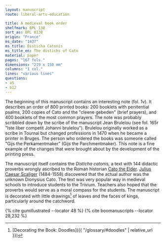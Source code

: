 ```yaml
---
layout: manuscript
route: liberal-arts-education

title: A medieval book order
shelfmark: BPL 138
sort_as: BPL 0138
origin: "France"
ms_date: "1437"
ms_title: Disticha Catonis
ms_title_en: The distichs of Cato
material: paper
pages: "167 fols."
dimensions: "219 x 150 mm"
columns: "1 col."
lines: "various lines"
questions:
- a5
- b12
---
```


The beginning of this manuscript contains an interesting note (fol. <span data-fol="1v" class="fref">1v</span>).
It describes an order of 800 printed books: 200 booklets with
penitential psalms, 200 copies of Cato and the "cleene gebeden" (brief
prayers), and 400 booklets of the most common prayers. The note was
probably scribbled down by the scribe of the manuscript Jean Brulelou
(see fol. <span data-fol="165r" class="fref">165r</span> "Iste liber competit Johanni brulelou"). Brulelou
originally worked as a scribe in Tournai but changed professions in 1470
when he became a printer in Bruges. The person who ordered the books was
someone called "Gijs the Perkamentmaker" (Gijs the Parchmentmaker). This
note is a fine example of the changes that were brought about by the
development of the printing press.

The manuscript itself contains the *Disticha catonis,* a text with 144
didactic proverbs wrongly ascribed to the Roman historian [Cato the Elder](https://en.wikipedia.org/wiki/Cato_the_Elder). 
[Julius Caesar Scaliger](https://en.wikipedia.org/wiki/Julius_Caesar_Scaliger)
(1484-1558) discovered that the actual author was the unknown Dionysius
Cato. The text was very popular way in medieval schools to introduce
students to the Trivium. Teachers also hoped that the proverbs would
serve as a moral compass for the students. The manuscript is decorated
with little drawings[^1] of leaves and the faces of kings, particularly
around the catchword.

[^1]: [Decorating the Book: Doodles]({{ "/glossary/#doodles" | relative_url }})

{% cite gumillustrated --locator 48 %}
{% cite boomanuscripts --locator 28,232 %}